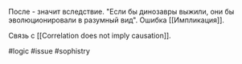 После - значит вследствие. "Если бы динозавры выжили, они бы эволюционировали в разумный вид". Ошибка [[Импликация]].

Связь с [[Correlation does not imply causation]].

#logic #issue #sophistry
